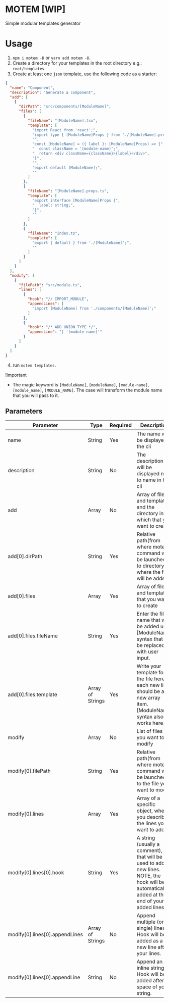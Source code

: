 # MOTEM [WIP]

Simple modular templates generator

# Usage

1. `npm i motem -D` or `yarn add motem -D`.
2. Create a directory for your templates in the root directory e.g.: `root/templates`.
3. Create at least one `json` template, use the following code as a starter:
```json
{
  "name": "Component",
  "description": "Generate a component",
  "add": [
    {
      "dirPath": "src/components/[ModuleName]",
      "files": [
        {
          "fileName": "[ModuleName].tsx",
          "template": [
            "import React from 'react';",
            "import type { [ModuleName]Props } from './[ModuleName].props';",
            "",
            "const [ModuleName] = ({ label }: [ModuleName]Props) => {",
            "  const className = '[module-name]';",
            "  return <div className={className}>{label}</div>",
            "}",
            "",
            "export default [ModuleName];",
            ""
          ]
        },
        {
          "fileName": "[ModuleName].props.ts",
          "template": [
            "export interface [ModuleName]Props {",
            "  label: string;",
            "}",
            ""
          ]
        },
        {
          "fileName": "index.ts",
          "template": [
            "export { default } from './[ModuleName]';",
            ""
          ]
        }
      ]
    }
  ],
  "modify": [
    {
      "filePath": "src/module.ts",
      "lines": [
        {
          "hook": "// IMPORT_MODULE",
          "appendLines": [
            "import [ModuleName] from './components/[ModuleName]';"
          ]
        },
        {
          "hook": "/* ADD_UNION_TYPE */",
          "appendLine": "| '[module-name]'"
        }
      ]
    }
  ]
}

```
4. run `motem templates`.

!Important
- The magic keyword is `[ModuleName]`, `[moduleName]`, `[module-name]`, `[module_name]`, `[MODULE_NAME]`. The case will transform the module name that you will pass to it.


## Parameters
| Parameter                      | Type             | Required | Description                                                                                                                                  |
|--------------------------------|------------------|----------|----------------------------------------------------------------------------------------------------------------------------------------------|
| name                           | String           | Yes      | The name will be displayed in the cli                                                                                                        |
| description                    | String           | No       | The description will be displayed next to name in the cli                                                                                    |
| add                            | Array            | No       | Array of files and templates and the directory in which that you want to create                                                              |
| add[0].dirPath                 | String           | Yes      | Relative path(from where motem command will be launched) to directory where the files will be added                                          |
| add[0].files                   | Array            | Yes      | Array of files and templates that you want to create                                                                                         |
| add[0].files.fileName          | String           | Yes      | Enter the file name that will be added use [ModuleName] syntax that will be replaced with user input.                                        |
| add[0].files.template          | Array of Strings | Yes      | Write your template for the file here, each new line, should be a new array item. [ModuleName] syntax also works here.                       |
| modify                         | Array            | No       | List of files you want to modify                                                                                                             |
| modify[0].filePath             | String           | Yes      | Relative path(from where motem command will be launched) to the file you want to modify                                                      |
| modify[0].lines                | Array            | Yes      | Array of a specific object, where you describe the lines you want to add.                                                                    |
| modify[0].lines[0].hook        | String           | Yes      | A string (usually a comment), that will be used to add new lines. NOTE, the hook will be automatically added at the end of your added lines. |
| modify[0].lines[0].appendLines | Array of Strings | No       | Append multiple (or a single) lines. Hook will be added as a new line after  your lines.                                                     |
| modify[0].lines[0].appendLine  | String           | No       | Append an inline string. Hook will be added after a space of your string.                                                                    |

